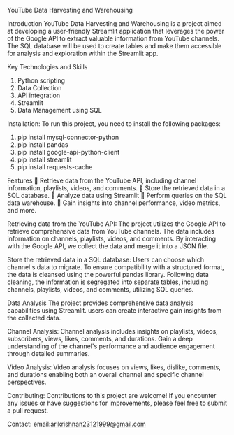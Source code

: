 YouTube Data Harvesting and Warehousing


Introduction
YouTube Data Harvesting and Warehousing is a project aimed at developing a user-friendly Streamlit application that leverages the power of the Google API to extract valuable information from YouTube channels. The SQL database will be used to create tables and make them accessible for analysis and exploration within the Streamlit app.

Key Technologies and Skills
1.	Python scripting
2.	Data Collection
3.	API integration
4.	Streamlit
5.	Data Management using SQL


Installation:
To run this project, you need to install the following packages:
1.	pip install mysql-connector-python
2.	pip install pandas
3.	pip install google-api-python-client
4.	pip install streamlit
5.	pip install requests-cache




Features
 Retrieve data from the YouTube API, including channel information, playlists, videos, and comments.
 Store the retrieved data in a SQL database.
 Analyze data using Streamlit
 Perform queries on the SQL data warehouse.
 Gain insights into channel performance, video metrics, and more.



Retrieving data from the YouTube API:
The project utilizes the Google API to retrieve comprehensive data from YouTube channels. The data includes information on channels, playlists, videos, and comments. By interacting with the Google API, we collect the data and merge it into a JSON file.

Store the retrieved data in a SQL database:
Users can choose which channel's data to migrate. To ensure compatibility with a structured format, the data is cleansed using the powerful pandas library. Following data cleaning, the information is segregated into separate tables, including channels, playlists, videos, and comments, utilizing SQL queries.

Data Analysis
The project provides comprehensive data analysis capabilities using Streamlit. users can create interactive gain insights from the collected data.

Channel Analysis:
Channel analysis includes insights on playlists, videos, subscribers, views, likes, comments, and durations. Gain a deep understanding of the channel's performance and audience engagement through detailed summaries.

Video Analysis:
Video analysis focuses on views, likes, dislike, comments, and durations enabling both an overall channel and specific channel perspectives.

Contributing:
Contributions to this project are welcome! If you encounter any issues or have suggestions for improvements, please feel free to submit a pull request.


Contact:
email:arikrishnan23121999@gmail.com
